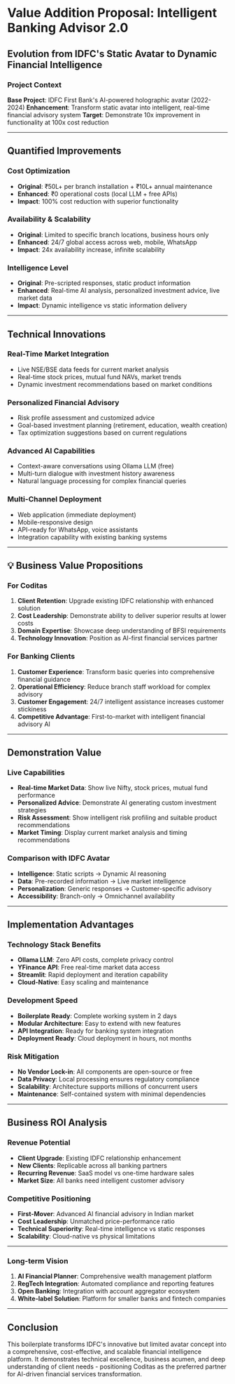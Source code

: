 # Value Addition Proposal: Intelligent Banking Advisor 2.0
## Evolution from IDFC's Static Avatar to Dynamic Financial Intelligence

### **Project Context**
**Base Project**: IDFC First Bank's AI-powered holographic avatar (2022-2024)
**Enhancement**: Transform static avatar into intelligent, real-time financial advisory system
**Target**: Demonstrate 10x improvement in functionality at 100x cost reduction

---

## **Quantified Improvements**

### **Cost Optimization**
- **Original**: ₹50L+ per branch installation + ₹10L+ annual maintenance
- **Enhanced**: ₹0 operational costs (local LLM + free APIs)
- **Impact**: 100% cost reduction with superior functionality

### **Availability & Scalability**
- **Original**: Limited to specific branch locations, business hours only
- **Enhanced**: 24/7 global access across web, mobile, WhatsApp
- **Impact**: 24x availability increase, infinite scalability

### **Intelligence Level**
- **Original**: Pre-scripted responses, static product information
- **Enhanced**: Real-time AI analysis, personalized investment advice, live market data
- **Impact**: Dynamic intelligence vs static information delivery

---

## **Technical Innovations**

### **Real-Time Market Integration**
- Live NSE/BSE data feeds for current market analysis
- Real-time stock prices, mutual fund NAVs, market trends
- Dynamic investment recommendations based on market conditions

### **Personalized Financial Advisory**
- Risk profile assessment and customized advice
- Goal-based investment planning (retirement, education, wealth creation)
- Tax optimization suggestions based on current regulations

### **Advanced AI Capabilities**
- Context-aware conversations using Ollama LLM (free)
- Multi-turn dialogue with investment history awareness
- Natural language processing for complex financial queries

### **Multi-Channel Deployment**
- Web application (immediate deployment)
- Mobile-responsive design
- API-ready for WhatsApp, voice assistants
- Integration capability with existing banking systems

---

## 💡 **Business Value Propositions**

### **For Coditas**
1. **Client Retention**: Upgrade existing IDFC relationship with enhanced solution
2. **Cost Leadership**: Demonstrate ability to deliver superior results at lower costs
3. **Domain Expertise**: Showcase deep understanding of BFSI requirements
4. **Technology Innovation**: Position as AI-first financial services partner

### **For Banking Clients**
1. **Customer Experience**: Transform basic queries into comprehensive financial guidance
2. **Operational Efficiency**: Reduce branch staff workload for complex advisory
3. **Customer Engagement**: 24/7 intelligent assistance increases customer stickiness
4. **Competitive Advantage**: First-to-market with intelligent financial advisory AI

---

## **Demonstration Value**

### **Live Capabilities**
- **Real-time Market Data**: Show live Nifty, stock prices, mutual fund performance
- **Personalized Advice**: Demonstrate AI generating custom investment strategies
- **Risk Assessment**: Show intelligent risk profiling and suitable product recommendations
- **Market Timing**: Display current market analysis and timing recommendations

### **Comparison with IDFC Avatar**
- **Intelligence**: Static scripts → Dynamic AI reasoning
- **Data**: Pre-recorded information → Live market intelligence
- **Personalization**: Generic responses → Customer-specific advisory
- **Accessibility**: Branch-only → Omnichannel availability

---

## **Implementation Advantages**

### **Technology Stack Benefits**
- **Ollama LLM**: Zero API costs, complete privacy control
- **YFinance API**: Free real-time market data access
- **Streamlit**: Rapid deployment and iteration capability
- **Cloud-Native**: Easy scaling and maintenance

### **Development Speed**
- **Boilerplate Ready**: Complete working system in 2 days
- **Modular Architecture**: Easy to extend with new features
- **API Integration**: Ready for banking system integration
- **Deployment Ready**: Cloud deployment in hours, not months

### **Risk Mitigation**
- **No Vendor Lock-in**: All components are open-source or free
- **Data Privacy**: Local processing ensures regulatory compliance
- **Scalability**: Architecture supports millions of concurrent users
- **Maintenance**: Self-contained system with minimal dependencies

---

## **Business ROI Analysis**

### **Revenue Potential**
- **Client Upgrade**: Existing IDFC relationship enhancement
- **New Clients**: Replicable across all banking partners
- **Recurring Revenue**: SaaS model vs one-time hardware sales
- **Market Size**: All banks need intelligent customer advisory

### **Competitive Positioning**
- **First-Mover**: Advanced AI financial advisory in Indian market
- **Cost Leadership**: Unmatched price-performance ratio
- **Technical Superiority**: Real-time intelligence vs static responses
- **Scalability**: Cloud-native vs physical limitations

---

### **Long-term Vision**
1. **AI Financial Planner**: Comprehensive wealth management platform
2. **RegTech Integration**: Automated compliance and reporting features
3. **Open Banking**: Integration with account aggregator ecosystem
4. **White-label Solution**: Platform for smaller banks and fintech companies

---

## **Conclusion**

This boilerplate transforms IDFC's innovative but limited avatar concept into a comprehensive, cost-effective, and scalable financial intelligence platform. It demonstrates technical excellence, business acumen, and deep understanding of client needs - positioning Coditas as the preferred partner for AI-driven financial services transformation.
